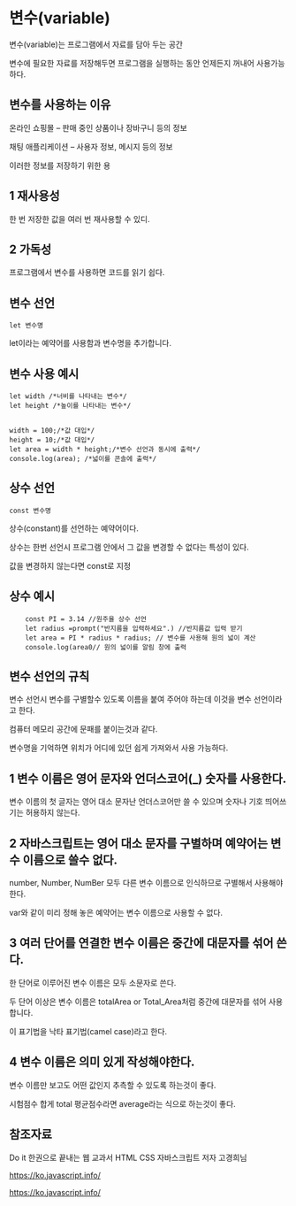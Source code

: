 변수(variable)
===

변수(variable)는 프로그램에서 자료를 담아 두는 공간

변수에 필요한 자료를 저장해두면 프로그램을 실행하는 동안 언제든지 꺼내어 사용가능하다.

변수를 사용하는 이유
---

온라인 쇼핑몰 – 판매 중인 상품이나 장바구니 등의 정보

채팅 애플리케이션 – 사용자 정보, 메시지 등의 정보

이러한 정보를 저장하기 위한 용

1 재사용성
---

한 번 저장한 값을 여러 번 재사용할 수 있디.

2 가독성
---

프로그램에서 변수를 사용하면 코드를 읽기 쉽다.

변수 선언
---

    let 변수명
    

let이라는 예약어를 사용함과 변수명을 추가합니다.

변수 사용 예시
---


    let width /*너비를 나타내는 변수*/
    let height /*높이를 나타내는 변수*/


    width = 100;/*값 대입*/
    height = 10;/*값 대입*/
    let area = width * height;/*변수 선언과 동시에 출력*/
    console.log(area); /*넓이를 콘솔에 출력*/

상수 선언
---

    const 변수명

상수(constant)를 선언하는 예약어이다.

상수는 한번 선언시 프로그램 안에서 그 값을 변경할 수 없다는 특성이 있다.

값을 변경하지 않는다면 const로 지정


상수 예시
---

        const PI = 3.14 //원주율 상수 선언
        let radius =prompt("반지름을 입력하세요".) //반지름값 입력 받기
        let area = PI * radius * radius; // 변수를 사용해 원의 넓이 계산
        console.log(area0// 원의 넓이를 알림 창에 출력

변수 선언의 규칙
---

변수 선언시 변수를 구별할수 있도록 이름을 붙여 주어야 하는데 이것을 변수 선언이라고 한다.

컴퓨터 메모리 공간에 문패를 붙이는것과 같다.

변수명을 기억하면 위치가 어디에 있던 쉽게 가져와서 사용 가능하다.

1 변수 이름은 영어 문자와 언더스코어(_) 숫자를 사용한다.
---

변수 이름의 첫 글자는 영어 대소 문자난 언더스코어만 쓸 수 있으며 숫자나 기호 띄어쓰기는 허용하지 않는다.

2 자바스크립트는 영어 대소 문자를 구별하며 예약어는 변수 이름으로 쓸수 없다.
--

number, Number, NumBer 모두 다른 변수 이름으로 인식하므로 구별해서 사용해야 한다.

var와 같이 미리 정해 놓은 예약어는 변수 이름으로 사용할 수 없다.

3 여러 단어를 연결한 변수 이름은 중간에 대문자를 섞어 쓴다.
---

한 단어로 이루어진 변수 이름은 모두 소문자로 쓴다.

두 단어 이상은 변수 이름은 totalArea or Total_Area처럼 중간에 대문자를 섞어 사용합니다.

이 표기법을 낙타 표기법(camel case)라고 한다.

4 변수 이름은 의미 있게 작성해야한다.
---

변수 이름만 보고도 어떤 값인지 추측할 수 있도록 하는것이 좋다.

시험점수 합게 total  평균점수라면 average라는 식으로 하는것이 좋다.







참조자료
--
Do it 한권으로 끝내는 웹 교과서 HTML CSS 자바스크립트 저자 고경희님

https://ko.javascript.info/

https://ko.javascript.info/

